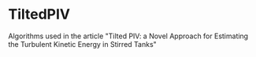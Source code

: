 # TiltedPIV
Algorithms used in the article "Tilted PIV: a Novel Approach for Estimating the Turbulent Kinetic Energy in Stirred Tanks"

